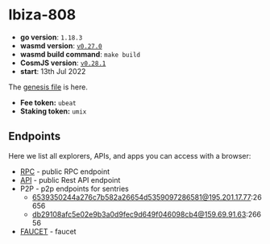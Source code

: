 # Ibiza-808

- **go version**: `1.18.3`
- **wasmd version**: [`v0.27.0`](https://github.com/CosmWasm/wasmd/releases/tag/v0.27.0)
- **wasmd build command**: `make build`
- **CosmJS version**: [`v0.28.1`](https://github.com/cosmos/cosmjs/releases/tag/v0.28.1)
- **start**: 13th Jul 2022

The [genesis file](./config/genesis.json) is here.

- **Fee token:** `ubeat`
- **Staking token:** `umix`

## Endpoints

Here we list all explorers, APIs, and apps you can access with a browser:

* [RPC](https://rpc.ibiza-808.cosmwasm.com) - public RPC endpoint
* [API](https://api.ibiza-808.cosmwasm.com) - public Rest API endpoint
* P2P - p2p endpoints for sentries
  * 6539350244a276c7b582a26654d5359097286581@195.201.17.77:26656
  * db29108afc5e02e9b3a0d9fec9d649f046098cb4@159.69.91.63:26656
* [FAUCET](https://faucet.ibiza-808.cosmwasm.com) - faucet
